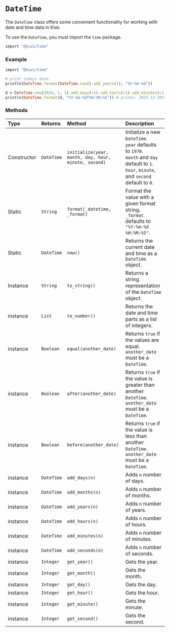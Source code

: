 # `DateTime`

The `DateTime` class offers some convenient functionality for working with date and time data in Kiwi.

To use the `DateTime`, you must import the `time` package.

```ruby
import "@kiwi/time"
```

### Example

```ruby
import "@kiwi/time"

# print todays date.
println(DateTime.format(DateTime.now().add_years(1), "%Y-%m-%d"))

d = DateTime.new(2024, 1, 1).add_days(-1).add_hours(-1).add_minutes(-1).add_seconds(-1)
println(DateTime.format(d, "%Y-%m-%dT%H:%M:%S")) # prints: 2023-12-30T22:58:59
```

### Methods
| Type | Returns | Method | Description |
| :--- | :--- | :--- | :--- |
| Constructor | `DateTime` | `initialize(year, month, day, hour, minute, second)` | Initialize a new `DateTime`. <br>`year` defaults to `1970`. <br>`month` and `day` default to `1`. <br>`hour`, `minute`, and `second` default to `0`.|
| Static | `String` | `format(_datetime, _format)` | Format the value with a given format string. <br>`_format` defaults to `"%Y-%m-%d %H:%M:%S"`. |
| Static | `DateTime` | `now()` | Returns the current date and time as a `DateTime` object. |
| Instance | `String` | `to_string()` | Returns a string representation of the `DateTime` object. |
| instance | `List` | `to_number()` | Returns the date and time parts as a list of integers. |
| instance | `Boolean` | `equal(another_date)` | Returns `true` if the values are equal.<br>`another_date` must be a `DateTime`. |
| instance | `Boolean` | `after(another_date)` | Returns `true` if the value is greater than another `DateTime`.<br>`another_date` must be a `DateTime`. |
| instance | `Boolean` | `before(another_date)` | Returns `true` if the value is less than another `DateTime`.<br>`another_date` must be a `DateTime`. |
| instance | `DateTime` | `add_days(n)` | Adds `n` number of days. |
| instance | `DateTime` | `add_months(n)` | Adds `n` number of months. |
| instance | `DateTime` | `add_years(n)` | Adds `n` number of years. |
| instance | `DateTime` | `add_hours(n)` | Adds `n` number of hours. |
| instance | `DateTime` | `add_minutes(n)` | Adds `n` number of minutes. |
| instance | `DateTime` | `add_seconds(n)` | Adds `n` number of seconds. |
| instance | `Integer` | `get_year()` | Gets the year. |
| instance | `Integer` | `get_month()` | Gets the month. |
| instance | `Integer` | `get_day()` | Gets the day. |
| instance | `Integer` | `get_hour()` | Gets the hour. |
| instance | `Integer` | `get_minute()` | Gets the minute. |
| instance | `Integer` | `get_second()` | Gets the second. |
